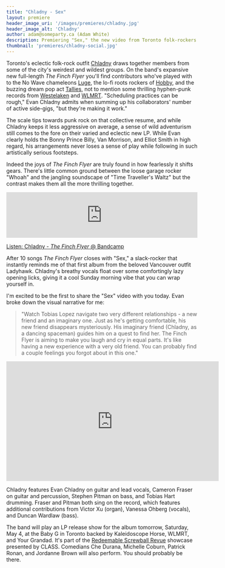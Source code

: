 ```yaml
---
title: "Chladny - Sex"
layout: premiere
header_image_uri: '/images/premieres/chladny.jpg'
header_image_alt: 'Chladny'
author: adam@someparty.ca (Adam White)
description: Premiering "Sex," the new video from Toronto folk-rockers Chladny off their new record 'The Finch Flyer'
thumbnail: 'premieres/chladny-social.jpg'
---
```


Toronto's eclectic folk-rock outfit [Chladny](https://chladny.bandcamp.com/) draws together members from some of the city's weirdest and wildest groups. On the band's expansive new full-length *The Finch Flyer* you'll find contributors who've played with to the No Wave chameleons [Luge](https://hugeluge.bandcamp.com), the lo-fi roots rockers of [Hobby](https://hobbytoronto.bandcamp.com/), and the buzzing dream pop act [Tallies](http://tallies.bandcamp.com), not to mention some thrilling hyphen-punk records from [Westelaken](https://westelaken.bandcamp.com/) and [WLMRT](https://wlmrt.bandcamp.com/). "Scheduling practices can be rough," Evan Chladny admits when summing up his collaborators' number of active side-gigs, "but they're making it work."

The scale tips towards punk rock on that collective resume, and while Chladny keeps it less aggressive on average, a sense of wild adventurism still comes to the fore on their varied and eclectic new LP. While Evan clearly holds the Bonny Prince Billy, Van Morrison, and Elliot Smith in high regard, his arrangements never loses a sense of play while following in such artistically serious footsteps.

Indeed the joys of *The Finch Flyer* are truly found in how fearlessly it shifts gears. There's little common ground between the loose garage rocker "Whoah" and the jangling soundscape of "Time Traveller's Waltz" but the contrast makes them all the more thrilling together.

<iframe style="border: 0; width: 100%; height: 120px;" src="https://bandcamp.com/EmbeddedPlayer/album=4205697556/size=large/bgcol=ffffff/linkcol=0687f5/tracklist=false/artwork=small/transparent=true/" seamless><a href="http://chladny.bandcamp.com/album/the-finch-flyer">The Finch Flyer by Chladny</a></iframe>

[Listen: Chladny - *The Finch Flyer* @ Bandcamp](http://chladny.bandcamp.com/album/the-finch-flyer "#")

After 10 songs *The Finch Flyer* closes with "Sex," a slack-rocker that instantly reminds me of that first album from the beloved Vancouver outfit Ladyhawk. Chladny's breathy vocals float over some comfortingly lazy opening licks, giving it a cool Sunday morning vibe that you can wrap yourself in.

I'm excited to be the first to share the "Sex" video with you today. Evan broke down the visual narrative for me:

> "Watch Tobias Lopez navigate two very different relationships - a new friend and an imaginary one. Just as he's getting comfortable, his new friend disappears mysteriously. His imaginary friend (Chladny, as a dancing spaceman) guides him on a quest to find her. The Finch Flyer is aiming to make you laugh and cry in equal parts. It's like having a new experience with a very old friend. You can probably find a couple feelings you forgot about in this one."

<iframe width="560" height="315" src="https://www.youtube.com/embed/mKO8ZDfgXtU" frameborder="0" allow="accelerometer; autoplay; encrypted-media; gyroscope; picture-in-picture" allowfullscreen></iframe>

Chladny features Evan Chladny on guitar and lead vocals, Cameron Fraser on guitar and percussion, Stephen Pitman on bass, and Tobias Hart drumming. Fraser and Pitman both sing on the record, which features additional contributions from Victor Xu (organ), Vanessa Ohberg (vocals), and Duncan Wardlaw (bass).

The band will play an LP release show for the album tomorrow, Saturday, May 4, at the Baby G in Toronto backed by Kaleidoscope Horse, WLMRT, and Your Grandad. It's part of the [Redeemable Screwball Revue](https://www.facebook.com/events/269009564039517/) showcase presented by CLASS. Comedians Che Durana, Michelle Coburn, Patrick Ronan, and Jordanne Brown will also perform. You should probably be there.

